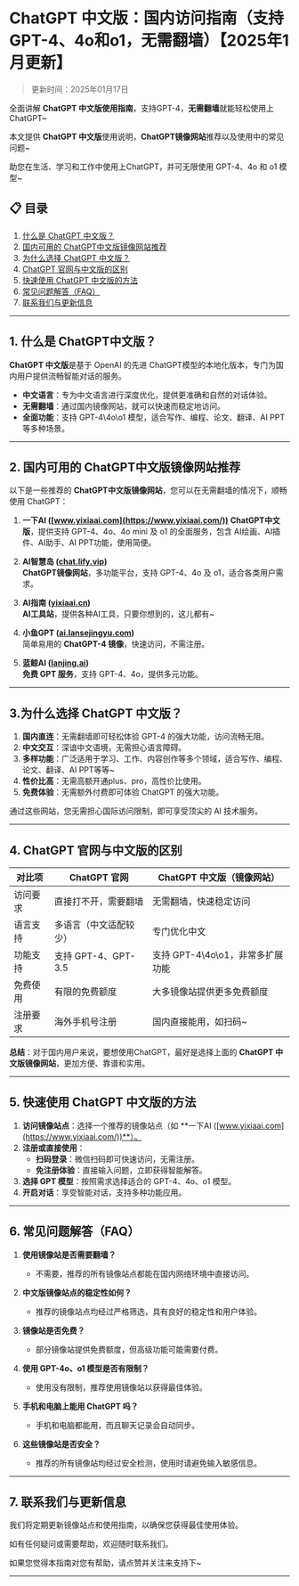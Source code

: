 # ChatGPT 中文版：国内访问指南（支持 GPT-4、4o和o1，无需翻墙）【2025年1月更新】

> 更新时间：2025年01月17日 

全面讲解 **ChatGPT 中文版使用指南**，支持GPT-4，**无需翻墙**就能轻松使用上 ChatGPT~

本文提供 **ChatGPT 中文版**使用说明，**ChatGPT镜像网站**推荐以及使用中的常见问题~

助您在生活、学习和工作中使用上ChatGPT，并可无限使用 GPT-4、4o 和 o1 模型~

## 📋 目录

1. [什么是 ChatGPT 中文版？](#1-什么是-chatgpt中文版)
2. [国内可用的 ChatGPT中文版镜像网站推荐](#2-国内可用的-chatgpt中文版镜像网站推荐)
3. [为什么选择 ChatGPT 中文版？](#3-为什么选择-chatgpt-中文版)
4. [ChatGPT 官网与中文版的区别](#4-chatgpt-官网与中文版的区别)
5. [快速使用 ChatGPT 中文版的方法](#5-快速使用-chatgpt-中文版的方法)
6. [常见问题解答（FAQ）](#6-常见问题解答-faq)
7. [联系我们与更新信息](#7-联系我们与更新信息)

---

## 1. 什么是 ChatGPT中文版？

**ChatGPT 中文版**是基于 OpenAI 的先进 ChatGPT模型的本地化版本，专门为国内用户提供流畅智能对话的服务。

- **中文语言**：专为中文语言进行深度优化，提供更准确和自然的对话体验。
- **无需翻墙**：通过国内镜像网站，就可以快速而稳定地访问。
- **全面功能**：支持 GPT-4\4o\o1 模型，适合写作、编程、论文、翻译、AI PPT等多种场景。

---

## 2. 国内可用的 ChatGPT中文版镜像网站推荐

以下是一些推荐的 **ChatGPT中文版镜像网站**，您可以在无需翻墙的情况下，顺畅使用 ChatGPT：

1. **一下AI ([www.yixiaai.com](https://www.yixiaai.com/))**
   **ChatGPT中文版**，提供支持 GPT-4、4o、4o mini 及 o1 的全面服务，包含 AI绘画、AI插件、AI助手、AI PPT功能，使用简便。

2. **AI智慧岛 ([chat.lify.vip](https://chat.lify.vip/))**  
   **ChatGPT镜像网站**，多功能平台，支持 GPT-4、4o 及 o1，适合各类用户需求。

3. **AI指南 ([yixiaai.cn](https://yixiaai.cn/))**  
   **AI工具站**，提供各种AI工具，只要你想到的，这儿都有~

4. **小鱼GPT ([ai.lansejingyu.com](https://ai.lansejingyu.com/))**  
   简单易用的 **ChatGPT-4 镜像**，快速访问，不需注册。

5. **蓝鲸AI ([lanjing.ai](https://lanjing.ai/))**  
   **免费 GPT 服务**，支持 GPT-4、4o，提供多元功能。

---

## 3.为什么选择 ChatGPT 中文版？

1. **国内直连**：无需翻墙即可轻松体验 GPT-4 的强大功能，访问流畅无阻。
2. **中文交互**：深谙中文语境，无需担心语言障碍。
3. **多样功能**：广泛适用于学习、工作、内容创作等多个领域，适合写作、编程、论文、翻译、AI PPT等等~
4. **性价比高**：无需高额开通plus、pro，高性价比使用。
5. **免费体验**：无需额外付费即可体验 ChatGPT 的强大功能。

通过这些网站，您无需担心国际访问限制，即可享受顶尖的 AI 技术服务。

---

## 4. ChatGPT 官网与中文版的区别

| 对比项          | ChatGPT 官网                     | ChatGPT 中文版（镜像网站）         |
|-----------------|---------------------------------|-----------------------------------|
| 访问要求        | 直接打不开，需要翻墙              | 无需翻墙，快速稳定访问            |
| 语言支持        | 多语言（中文适配较少）           | 专门优化中文                      |
| 功能支持        | 支持 GPT-4、GPT-3.5              | 支持 GPT-4\4o\o1，非常多扩展功能  |
| 免费使用        | 有限的免费额度                  | 大多镜像站提供更多免费额度        |
| 注册要求        | 海外手机号注册                  | 国内直接能用，如扫码~         |

**总结**：对于国内用户来说，要想使用ChatGPT，最好是选择上面的 **ChatGPT 中文版镜像网站**，更加方便、靠谱和实用。

---

## 5. 快速使用 ChatGPT 中文版的方法

1. **访问镜像站点**：选择一个推荐的镜像站点（如 **一下AI ([www.yixiaai.com](https://www.yixiaai.com/))**）。
2. **注册或直接使用**：
   - **扫码登录**：微信扫码即可快速访问，无需注册。
   - **免注册体验**：直接输入问题，立即获得智能解答。
3. **选择 GPT 模型**：按照需求选择适合的 GPT-4、4o、o1 模型。
4. **开启对话**：享受智能对话，支持多种功能应用。

---

## 6. 常见问题解答（FAQ）

1. **使用镜像站是否需要翻墙？**
   - 不需要，推荐的所有镜像站点都能在国内网络环境中直接访问。

2. **中文版镜像站点的稳定性如何？**
   - 推荐的镜像站点均经过严格筛选，具有良好的稳定性和用户体验。

3. **镜像站是否免费？**
   - 部分镜像站提供免费额度，但高级功能可能需要付费。

4. **使用 GPT-4o、o1 模型是否有限制？**
   - 使用没有限制，推荐使用镜像站以获得最佳体验。

5. **手机和电脑上能用 ChatGPT 吗？**
   - 手机和电脑都能用，而且聊天记录会自动同步。

6. **这些镜像站是否安全？**
   - 推荐的所有镜像站均经过安全检测，使用时请避免输入敏感信息。

---

## 7. 联系我们与更新信息

我们将定期更新镜像站点和使用指南，以确保您获得最佳使用体验。

如有任何疑问或需要帮助，欢迎随时联系我们。

如果您觉得本指南对您有帮助，请点赞并关注来支持下~

---
